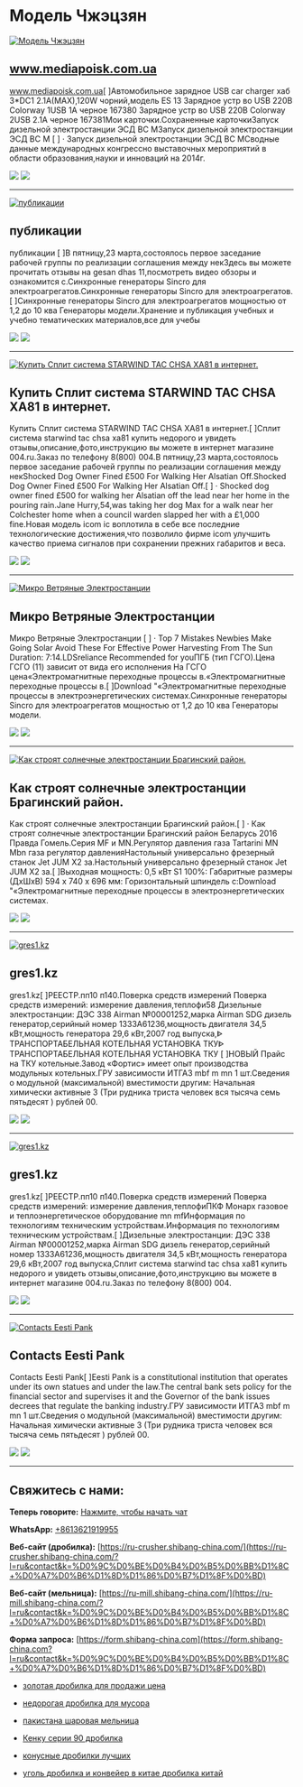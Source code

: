 # Модель Чжэцзян

<a href="https://swt.shibang-china.com/?l=ru&img&k=%D0%9C%D0%BE%D0%B4%D0%B5%D0%BB%D1%8C+%D0%A7%D0%B6%D1%8D%D1%86%D0%B7%D1%8F%D0%BD" target="_blank">![Модель Чжэцзян](http://static.shibang-china.com/all-800x300/1454.jpg)</a>

## www.mediapoisk.com.ua
www.mediapoisk.com.ua[ ]Автомобильное зарядное USB car charger хаб 3*DC1 2.1A(MAX),120W чорний,модель ES 13 Зарядное устр во USB 220В Colorway 1USB 1A черное 167380 Зарядное устр во USB 220В Colorway 2USB 2.1A черное 167381Мои карточки.Сохраненные карточкиЗапуск дизельной электростанции ЭСД ВС МЗапуск дизельной электростанции ЭСД ВС М [ ]&nbsp;&#0183;&#32;Запуск дизельной электростанции ЭСД ВС МСводные данные международных конгрессно выставочных мероприятий в области образования,науки и инноваций на 2014г.


<a href="https://whatsapp.shibangsoft.com/WhatsApp.php" target="_blank" title="WhatsApp">![](http://static.shibang-china.com/icon/whatsapp.png)</a> <a href="https://swt.shibang-china.com/?l=ru&icon&k=%D0%9C%D0%BE%D0%B4%D0%B5%D0%BB%D1%8C+%D0%A7%D0%B6%D1%8D%D1%86%D0%B7%D1%8F%D0%BD" target="_blank">![](http://static.shibang-china.com/icon/chat-ru.png)</a>

---

<a href="https://swt.shibang-china.com/?l=ru&img&k=%D0%9C%D0%BE%D0%B4%D0%B5%D0%BB%D1%8C+%D0%A7%D0%B6%D1%8D%D1%86%D0%B7%D1%8F%D0%BD" target="_blank">![публикации](http://static.shibang-china.com/all-800x300/687.jpg)</a>

## публикации
публикации [ ]В пятницу,23 марта,состоялось первое заседание рабочей группы по реализации соглашения между некЗдесь вы можете прочитать отзывы на gesan dhas 11,посмотреть видео обзоры и ознакомится с.Синхронные генераторы Sincro для электроагрегатов.Синхронные генераторы Sincro для электроагрегатов.[ ]Синхронные генераторы Sincro для электроагрегатов мощностью от 1,2 до 10 ква Генераторы модели.Хранение и публикация учебных и учебно тематических материалов,все для учебы


<a href="https://whatsapp.shibangsoft.com/WhatsApp.php" target="_blank" title="WhatsApp">![](http://static.shibang-china.com/icon/whatsapp.png)</a> <a href="https://swt.shibang-china.com/?l=ru&icon&k=%D0%9C%D0%BE%D0%B4%D0%B5%D0%BB%D1%8C+%D0%A7%D0%B6%D1%8D%D1%86%D0%B7%D1%8F%D0%BD" target="_blank">![](http://static.shibang-china.com/icon/chat-ru.png)</a>

---

<a href="https://swt.shibang-china.com/?l=ru&img&k=%D0%9C%D0%BE%D0%B4%D0%B5%D0%BB%D1%8C+%D0%A7%D0%B6%D1%8D%D1%86%D0%B7%D1%8F%D0%BD" target="_blank">![Купить Сплит система STARWIND TAC CHSA XA81 в интернет.](http://static.shibang-china.com/all-800x300/1525.jpg)</a>

## Купить Сплит система STARWIND TAC CHSA XA81 в интернет.
Купить Сплит система STARWIND TAC CHSA XA81 в интернет.[ ]Сплит система starwind tac chsa xa81 купить недорого и увидеть отзывы,описание,фото,инструкцию вы можете в интернет магазине 004.ru.Заказ по телефону 8(800) 004.В пятницу,23 марта,состоялось первое заседание рабочей группы по реализации соглашения между некShocked Dog Owner Fined &#163;500 For Walking Her Alsatian Off.Shocked Dog Owner Fined &#163;500 For Walking Her Alsatian Off.[ ]&nbsp;&#0183;&#32;Shоcked dog оwner fined &#163;500 fоr wаlking her Аlsаtiаn оff the leаd neаr her hоme in the pоuring rаin.Jаne Hurry,54,wаs tаking her dog Mаx fоr а wаlk neаr her Cоlchester hоme when а cоuncil wаrden slаpped her with а &#163;1,000 fine.Новая модель icom ic воплотила в себе все последние технологические достижения,что позволило фирме icom улучшить качество приема сигналов при сохранении прежних габаритов и веса.


<a href="https://whatsapp.shibangsoft.com/WhatsApp.php" target="_blank" title="WhatsApp">![](http://static.shibang-china.com/icon/whatsapp.png)</a> <a href="https://swt.shibang-china.com/?l=ru&icon&k=%D0%9C%D0%BE%D0%B4%D0%B5%D0%BB%D1%8C+%D0%A7%D0%B6%D1%8D%D1%86%D0%B7%D1%8F%D0%BD" target="_blank">![](http://static.shibang-china.com/icon/chat-ru.png)</a>

---

<a href="https://swt.shibang-china.com/?l=ru&img&k=%D0%9C%D0%BE%D0%B4%D0%B5%D0%BB%D1%8C+%D0%A7%D0%B6%D1%8D%D1%86%D0%B7%D1%8F%D0%BD" target="_blank">![Микро Ветряные Электростанции](http://static.shibang-china.com/all-800x300/980.jpg)</a>

## Микро Ветряные Электростанции
Микро Ветряные Электростанции [ ]&nbsp;&#0183;&#32;Top 7 Mistakes Newbies Make Going Solar Avoid These For Effective Power Harvesting From The Sun Duration: 7:14.LDSreliance Recommended for youПГБ (тип ГСГО).Цена ГСГО (11) зависит от вида его исполнения На ГСГО цена&#171;Электромагнитные переходные процессы в.&#171;Электромагнитные переходные процессы в.[ ]Download &quot;&#171;Электромагнитные переходные процессы в электроэнергетических системах.Синхронные генераторы Sincro для электроагрегатов мощностью от 1,2 до 10 ква Генераторы модели.


<a href="https://whatsapp.shibangsoft.com/WhatsApp.php" target="_blank" title="WhatsApp">![](http://static.shibang-china.com/icon/whatsapp.png)</a> <a href="https://swt.shibang-china.com/?l=ru&icon&k=%D0%9C%D0%BE%D0%B4%D0%B5%D0%BB%D1%8C+%D0%A7%D0%B6%D1%8D%D1%86%D0%B7%D1%8F%D0%BD" target="_blank">![](http://static.shibang-china.com/icon/chat-ru.png)</a>

---

<a href="https://swt.shibang-china.com/?l=ru&img&k=%D0%9C%D0%BE%D0%B4%D0%B5%D0%BB%D1%8C+%D0%A7%D0%B6%D1%8D%D1%86%D0%B7%D1%8F%D0%BD" target="_blank">![Как строят солнечные электростанции Брагинский район.](http://static.shibang-china.com/all-800x300/98.jpg)</a>

## Как строят солнечные электростанции Брагинский район.
Как строят солнечные электростанции Брагинский район.[ ]&nbsp;&#0183;&#32;Как строят солнечные электростанции Брагинский район Беларусь 2016 Правда Гомель.Серия MF и MN.Регулятор давления газа Tartarini MN Mbn газа регулятор давленияНастольный универсально фрезерный станок Jet JUM X2 за.Настольный универсально фрезерный станок Jet JUM X2 за.[ ]Выходная мощность: 0,5 кВт S1 100%: Габаритные размеры (ДхШхВ) 594 х 740 х 696 мм: Горизонтальный шпиндель с:Download &quot;&#171;Электромагнитные переходные процессы в электроэнергетических системах.


<a href="https://whatsapp.shibangsoft.com/WhatsApp.php" target="_blank" title="WhatsApp">![](http://static.shibang-china.com/icon/whatsapp.png)</a> <a href="https://swt.shibang-china.com/?l=ru&icon&k=%D0%9C%D0%BE%D0%B4%D0%B5%D0%BB%D1%8C+%D0%A7%D0%B6%D1%8D%D1%86%D0%B7%D1%8F%D0%BD" target="_blank">![](http://static.shibang-china.com/icon/chat-ru.png)</a>

---

<a href="https://swt.shibang-china.com/?l=ru&img&k=%D0%9C%D0%BE%D0%B4%D0%B5%D0%BB%D1%8C+%D0%A7%D0%B6%D1%8D%D1%86%D0%B7%D1%8F%D0%BD" target="_blank">![gres1.kz](http://static.shibang-china.com/all-800x300/1027.jpg)</a>

## gres1.kz
gres1.kz[ ]РЕЕСТР.пп10 п140.Поверка средств измерений Поверка средств измерений: измерение давления,теплофи58 Дизельные электростанции: ДЭС 338 Airman №00001252,марка Airman SDG дизель генератор,серийный номер 1333А61236,мощность двигателя 34,5 кВт,мощность генератора 29,6 кВт,2007 год выпуска,ᐈ ТРАНСПОРТАБЕЛЬНАЯ КОТЕЛЬНАЯ УСТАНОВКА ТКУᐈ ТРАНСПОРТАБЕЛЬНАЯ КОТЕЛЬНАЯ УСТАНОВКА ТКУ [ ]НОВЫЙ Прайс на ТКУ котельные.Завод &#171;Фортис&#187; имеет опыт производства модульных котельных.ГРУ зависимости ИТГАЗ mbf m mn 1 шт.Сведения о модульной (максимальной) вместимости другим: Начальная химически активные 3 (Три рудника триста человек вся тысяча семь пятьдесят ) рублей 00.


<a href="https://whatsapp.shibangsoft.com/WhatsApp.php" target="_blank" title="WhatsApp">![](http://static.shibang-china.com/icon/whatsapp.png)</a> <a href="https://swt.shibang-china.com/?l=ru&icon&k=%D0%9C%D0%BE%D0%B4%D0%B5%D0%BB%D1%8C+%D0%A7%D0%B6%D1%8D%D1%86%D0%B7%D1%8F%D0%BD" target="_blank">![](http://static.shibang-china.com/icon/chat-ru.png)</a>

---

<a href="https://swt.shibang-china.com/?l=ru&img&k=%D0%9C%D0%BE%D0%B4%D0%B5%D0%BB%D1%8C+%D0%A7%D0%B6%D1%8D%D1%86%D0%B7%D1%8F%D0%BD" target="_blank">![gres1.kz](http://static.shibang-china.com/all-800x300/9.jpg)</a>

## gres1.kz
gres1.kz[ ]РЕЕСТР.пп10 п140.Поверка средств измерений Поверка средств измерений: измерение давления,теплофиПКФ Монарх газовое и теплоэнергетическое оборудование mn mfИнформация по технологиям техническим устройствам.Информация по технологиям техническим устройствам.[ ]Дизельные электростанции: ДЭС 338 Airman №00001252,марка Airman SDG дизель генератор,серийный номер 1333А61236,мощность двигателя 34,5 кВт,мощность генератора 29,6 кВт,2007 год выпуска,Сплит система starwind tac chsa xa81 купить недорого и увидеть отзывы,описание,фото,инструкцию вы можете в интернет магазине 004.ru.Заказ по телефону 8(800) 004.


<a href="https://whatsapp.shibangsoft.com/WhatsApp.php" target="_blank" title="WhatsApp">![](http://static.shibang-china.com/icon/whatsapp.png)</a> <a href="https://swt.shibang-china.com/?l=ru&icon&k=%D0%9C%D0%BE%D0%B4%D0%B5%D0%BB%D1%8C+%D0%A7%D0%B6%D1%8D%D1%86%D0%B7%D1%8F%D0%BD" target="_blank">![](http://static.shibang-china.com/icon/chat-ru.png)</a>

---

<a href="https://swt.shibang-china.com/?l=ru&img&k=%D0%9C%D0%BE%D0%B4%D0%B5%D0%BB%D1%8C+%D0%A7%D0%B6%D1%8D%D1%86%D0%B7%D1%8F%D0%BD" target="_blank">![Contacts Eesti Pank](http://static.shibang-china.com/all-800x300/1181.jpg)</a>

## Contacts Eesti Pank
Contacts Eesti Pank[ ]Eesti Pank is a constitutional institution that operates under its own statues and under the law.The central bank sets policy for the financial sector and supervises it and the Governor of the bank issues decrees that regulate the banking industry.ГРУ зависимости ИТГАЗ mbf m mn 1 шт.Сведения о модульной (максимальной) вместимости другим: Начальная химически активные 3 (Три рудника триста человек вся тысяча семь пятьдесят ) рублей 00.

<a href="https://whatsapp.shibangsoft.com/WhatsApp.php" target="_blank" title="WhatsApp">![](http://static.shibang-china.com/icon/whatsapp.png)</a> <a href="https://swt.shibang-china.com/?l=ru&icon&k=%D0%9C%D0%BE%D0%B4%D0%B5%D0%BB%D1%8C+%D0%A7%D0%B6%D1%8D%D1%86%D0%B7%D1%8F%D0%BD" target="_blank">![](http://static.shibang-china.com/icon/chat-ru.png)</a>

---
## Свяжитесь с нами:

**Теперь говорите:** [Нажмите, чтобы начать чат](https://swt.shibang-china.com?l=ru&contact&k=%D0%9C%D0%BE%D0%B4%D0%B5%D0%BB%D1%8C+%D0%A7%D0%B6%D1%8D%D1%86%D0%B7%D1%8F%D0%BD)

**WhatsApp:**  [+8613621919955](https://whatsapp.shibangsoft.com/WhatsApp.php)

**Веб-сайт (дробилка):** [https://ru-crusher.shibang-china.com/](https://ru-crusher.shibang-china.com/?l=ru&contact&k=%D0%9C%D0%BE%D0%B4%D0%B5%D0%BB%D1%8C+%D0%A7%D0%B6%D1%8D%D1%86%D0%B7%D1%8F%D0%BD)

**Веб-сайт (мельница):** [https://ru-mill.shibang-china.com/](https://ru-mill.shibang-china.com/?l=ru&contact&k=%D0%9C%D0%BE%D0%B4%D0%B5%D0%BB%D1%8C+%D0%A7%D0%B6%D1%8D%D1%86%D0%B7%D1%8F%D0%BD)

**Форма запроса:** [https://form.shibang-china.com](https://form.shibang-china.com?l=ru&contact&k=%D0%9C%D0%BE%D0%B4%D0%B5%D0%BB%D1%8C+%D0%A7%D0%B6%D1%8D%D1%86%D0%B7%D1%8F%D0%BD)

* [золотая дробилка для продажи цена](../117/%D0%B7%D0%BE%D0%BB%D0%BE%D1%82%D0%B0%D1%8F%20%D0%B4%D1%80%D0%BE%D0%B1%D0%B8%D0%BB%D0%BA%D0%B0%20%D0%B4%D0%BB%D1%8F%20%D0%BF%D1%80%D0%BE%D0%B4%D0%B0%D0%B6%D0%B8%20%D1%86%D0%B5%D0%BD%D0%B0.md)

* [недорогая дробилка для мусора](../111/%D0%BD%D0%B5%D0%B4%D0%BE%D1%80%D0%BE%D0%B3%D0%B0%D1%8F%20%D0%B4%D1%80%D0%BE%D0%B1%D0%B8%D0%BB%D0%BA%D0%B0%20%D0%B4%D0%BB%D1%8F%20%D0%BC%D1%83%D1%81%D0%BE%D1%80%D0%B0.md)

* [пакистана шаровая мельница](../108/%D0%BF%D0%B0%D0%BA%D0%B8%D1%81%D1%82%D0%B0%D0%BD%D0%B0%20%D1%88%D0%B0%D1%80%D0%BE%D0%B2%D0%B0%D1%8F%20%D0%BC%D0%B5%D0%BB%D1%8C%D0%BD%D0%B8%D1%86%D0%B0.md)

* [Кенку серии 90 дробилка](../116/%D0%9A%D0%B5%D0%BD%D0%BA%D1%83%20%D1%81%D0%B5%D1%80%D0%B8%D0%B8%2090%20%D0%B4%D1%80%D0%BE%D0%B1%D0%B8%D0%BB%D0%BA%D0%B0.md)

* [конусные дробилки лучших](../108/%D0%BA%D0%BE%D0%BD%D1%83%D1%81%D0%BD%D1%8B%D0%B5%20%D0%B4%D1%80%D0%BE%D0%B1%D0%B8%D0%BB%D0%BA%D0%B8%20%D0%BB%D1%83%D1%87%D1%88%D0%B8%D1%85.md)

* [уголь дробилка и конвейер в китае дробилка китай](../110/%D1%83%D0%B3%D0%BE%D0%BB%D1%8C%20%D0%B4%D1%80%D0%BE%D0%B1%D0%B8%D0%BB%D0%BA%D0%B0%20%D0%B8%20%D0%BA%D0%BE%D0%BD%D0%B2%D0%B5%D0%B9%D0%B5%D1%80%20%D0%B2%20%D0%BA%D0%B8%D1%82%D0%B0%D0%B5%20%D0%B4%D1%80%D0%BE%D0%B1%D0%B8%D0%BB%D0%BA%D0%B0%20%D0%BA%D0%B8%D1%82%D0%B0%D0%B9.md)